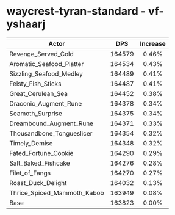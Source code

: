 # waycrest-tyran-standard - vf-yshaarj
| Actor | DPS | Increase |
|---|:---:|:---:|
|Revenge_Served_Cold|164579|0.46%|
|Aromatic_Seafood_Platter|164534|0.43%|
|Sizzling_Seafood_Medley|164489|0.41%|
|Feisty_Fish_Sticks|164487|0.41%|
|Great_Cerulean_Sea|164452|0.38%|
|Draconic_Augment_Rune|164378|0.34%|
|Seamoth_Surprise|164375|0.34%|
|Dreambound_Augment_Rune|164371|0.33%|
|Thousandbone_Tongueslicer|164354|0.32%|
|Timely_Demise|164348|0.32%|
|Fated_Fortune_Cookie|164290|0.29%|
|Salt_Baked_Fishcake|164276|0.28%|
|Filet_of_Fangs|164270|0.27%|
|Roast_Duck_Delight|164032|0.13%|
|Thrice_Spiced_Mammoth_Kabob|163949|0.08%|
|Base|163823|0.00%|
